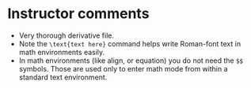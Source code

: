 # Instructor comments

 - Very thorough derivative file.
 - Note the ```\text{text here}``` command helps write Roman-font text in math environments easily.
 - In math environments (like align, or equation) you do not need the ```$$``` symbols. Those are used only to enter math mode from within a standard text environment.
